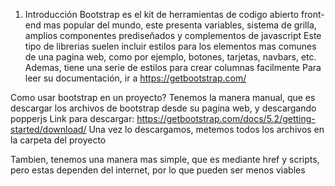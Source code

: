 1. Introducción
Bootstrap es el kit de herramientas de codigo abierto front-end mas popular del mundo, este presenta variables, sistema de grilla, amplios componentes prediseñados y complementos de javascript
Este tipo de librerias suelen incluir estilos para los elementos mas comunes de una pagina web, como por ejemplo, botones, tarjetas, navbars, etc. Ademas, tiene una serie de estilos para crear columnas facilmente
Para leer su documentación, ir a https://getbootstrap.com/

Como usar bootstrap en un proyecto?
Tenemos la manera manual, que es descargar los archivos de bootstrap desde su pagina web, y descargando popperjs
Link para descargar:
https://getbootstrap.com/docs/5.2/getting-started/download/
Una vez lo descargamos, metemos todos los archivos en la carpeta del proyecto

Tambien, tenemos una manera mas simple, que es mediante href y scripts, pero estas dependen del internet, por lo que pueden ser menos viables